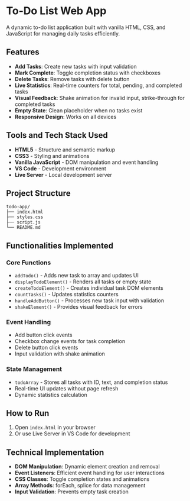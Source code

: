 # To-Do List Web App

A dynamic to-do list application built with vanilla HTML, CSS, and JavaScript for managing daily tasks efficiently.

##  Features

- **Add Tasks**: Create new tasks with input validation
- **Mark Complete**: Toggle completion status with checkboxes
- **Delete Tasks**: Remove tasks with delete button
- **Live Statistics**: Real-time counters for total, pending, and completed tasks
- **Visual Feedback**: Shake animation for invalid input, strike-through for completed tasks
- **Empty State**: Clean placeholder when no tasks exist
- **Responsive Design**: Works on all devices

##  Tools and Tech Stack Used

- **HTML5** - Structure and semantic markup
- **CSS3** - Styling and animations
- **Vanilla JavaScript** - DOM manipulation and event handling
- **VS Code** - Development environment
- **Live Server** - Local development server

##  Project Structure

```
todo-app/
├── index.html
├── styles.css
├── script.js
└── README.md
```

##  Functionalities Implemented

### Core Functions
- `addTodo()` - Adds new task to array and updates UI
- `displayTodoElement()` - Renders all tasks or empty state
- `createTodoElement()` - Creates individual task DOM elements
- `countTasks()` - Updates statistics counters
- `handleAddButton()` - Processes new task input with validation
- `shakeElement()` - Provides visual feedback for errors

### Event Handling
- Add button click events
- Checkbox change events for task completion
- Delete button click events
- Input validation with shake animation

### State Management
- `todoArray` - Stores all tasks with ID, text, and completion status
- Real-time UI updates without page refresh
- Dynamic statistics calculation

##  How to Run

1. Open `index.html` in your browser
2. Or use Live Server in VS Code for development

## Technical Implementation

- **DOM Manipulation**: Dynamic element creation and removal
- **Event Listeners**: Efficient event handling for user interactions
- **CSS Classes**: Toggle completion states and animations
- **Array Methods**: forEach, splice for data management
- **Input Validation**: Prevents empty task creation
